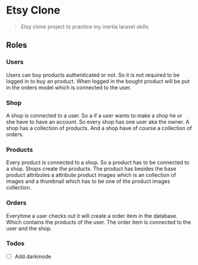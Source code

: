 # Etsy Clone
> Etsy clone project to practice my inertia laravel skills

## Roles

### Users
Users can buy products authenticated or not. So it is not required to be logged in to buy an product. When logged in the bought product will be put in the orders model which is connected to the user.

### Shop
A shop is connected to a user. So a if a user wants to make a shop he or she have to have an account. So every shop has one user aka the owner. A shop has a collection of products. And a shop have of course a collection of orders.

### Products
Every product is connected to a shop. So a product has to be connected to a shop. Shops create the products. The product has besides the base product attributes a attribute product images which is an collection of images and a thumbnail which has to be one of the product images collection.

### Orders 
Everytime a user checks out it will create a order item in the database. Which contains the products of the user. The order item is connected to the user and the shop. 

### Todos
- [ ]  Add darkmode